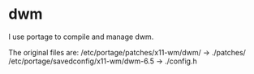 # dwm
I use portage to compile and manage dwm.

The original files are:
/etc/portage/patches/x11-wm/dwm/ -> ./patches/
/etc/portage/savedconfig/x11-wm/dwm-6.5 -> ./config.h
